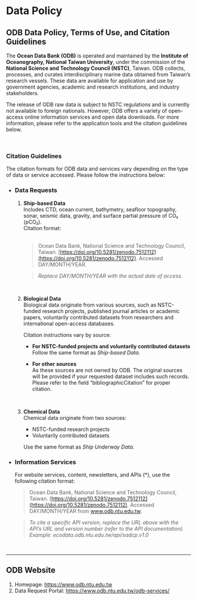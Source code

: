# Data Policy

## ODB Data Policy, Terms of Use, and Citation Guidelines

The **Ocean Data Bank (ODB)** is operated and maintained by the **Institute of Oceanography, National Taiwan University**, under the commission of the **National Science and Technology Council (NSTC)**, Taiwan. ODB collects, processes, and curates interdisciplinary marine data obtained from Taiwan’s research vessels. These data are available for application and use by government agencies, academic and research institutions, and industry stakeholders.

The release of ODB raw data is subject to NSTC regulations and is currently not available to foreign nationals. However, ODB offers a variety of open-access online information services and open data downloads. For more information, please refer to the application tools and the citation guidelines below.

<br>

### Citation Guidelines

The citation formats for ODB data and services vary depending on the type of data or service accessed. Please follow the instructions below:

+ ### Data Requests

   1. **Ship-based Data**  
      Includes CTD, ocean current, bathymetry, seafloor topography, sonar, seismic data, gravity, and surface partial pressure of CO₂ (pCO₂).  
      Citation format:  
      <br>
      
      > Ocean Data Bank, National Science and Technology Council, Taiwan. [https://doi.org/10.5281/zenodo.7512112](https://doi.org/10.5281/zenodo.7512112). Accessed DAY/MONTH/YEAR.

      >*Replace DAY/MONTH/YEAR with the actual date of access.*

      <br>

   2. **Biological Data**  
      Biological data originate from various sources, such as NSTC-funded research projects, published journal articles or academic papers, voluntarily contributed datasets from researchers and international open-access databases.
      
      Citation instructions vary by source:
      
      - **For NSTC-funded projects and voluntarily contributed datasets**  
        Follow the same format as *Ship-based Data*.
      
      - **For other sources**  
        As these sources are not owned by ODB. The original sources will be provided if your requested dataset includes such records. Please refer to the field “bibliographicCitation” for proper citation.           
   
        <br>
      
   3. **Chemical Data**  
      Chemical data originate from two sources:  
      - NSTC-funded research projects  
      - Voluntarily contributed datasets  

      Use the same format as *Ship Underway Data*.

+ ### Information Services

   For website services, content, newsletters, and APIs (*), use the following citation format:	
  
  > Ocean Data Bank, National Science and Technology Council, Taiwan. [https://doi.org/10.5281/zenodo.7512112](https://doi.org/10.5281/zenodo.7512112). Accessed DAY/MONTH/YEAR from www.odb.ntu.edu.tw.
  
    > *To cite a specific API version, replace the URL above with the API’s URL and version number (refer to the API documentation).  
   > Example: ecodata.odb.ntu.edu.tw/api/sadcp.v1.0*

<br>

---

## ODB Website

1. Homepage: https://www.odb.ntu.edu.tw  
2. Data Request Portal: https://www.odb.ntu.edu.tw/odb-services/
